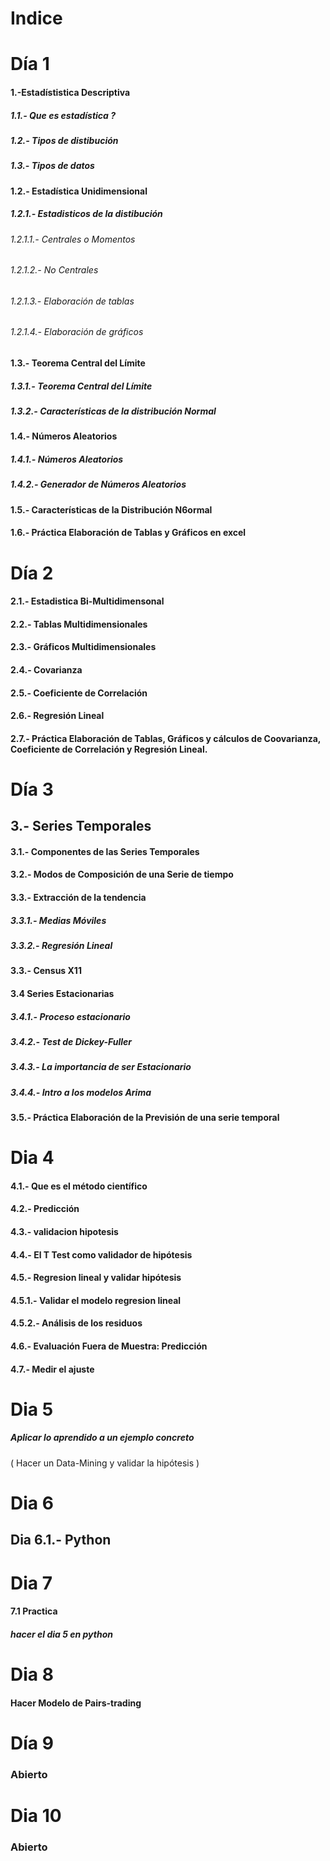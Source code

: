 # Indice

# Día 1

#### 1.-Estadístistica Descriptiva

##### 1.1.- Que es estadística ?
##### 1.2.- Tipos de distibución
##### 1.3.- Tipos de datos

#### 1.2.- Estadística Unidimensional

##### 1.2.1.- Estadisticos de la distibución
###### 1.2.1.1.- Centrales o Momentos
###### 1.2.1.2.- No Centrales
###### 1.2.1.3.- Elaboración de tablas
###### 1.2.1.4.- Elaboración de gráficos

#### 1.3.- Teorema Central del Límite

##### 1.3.1.- Teorema Central del Límite
##### 1.3.2.- Características de la distribución Normal

#### 1.4.- Números Aleatorios

##### 1.4.1.- Números Aleatorios
##### 1.4.2.- Generador de Números Aleatorios

#### 1.5.- Características de la Distribución N6ormal

#### 1.6.- Práctica Elaboración de Tablas y Gráficos en excel


# Día 2

#### 2.1.- Estadistica Bi-Multidimensonal
#### 2.2.- Tablas Multidimensionales
#### 2.3.- Gráficos Multidimensionales
#### 2.4.- Covarianza
#### 2.5.- Coeficiente de Correlación
#### 2.6.- Regresión Lineal

#### 2.7.- Práctica Elaboración de Tablas, Gráficos y cálculos de Coovarianza, Coeficiente de Correlación y Regresión Lineal.

# Día 3

## 3.- Series Temporales

#### 3.1.- Componentes de las Series Temporales
#### 3.2.- Modos de Composición de una Serie de tiempo
#### 3.3.- Extracción de la tendencia
##### 3.3.1.- Medias Móviles
##### 3.3.2.- Regresión Lineal
#### 3.3.- Census X11

#### 3.4 Series Estacionarias
##### 3.4.1.- Proceso estacionario
##### 3.4.2.- Test de Dickey-Fuller
##### 3.4.3.- La importancia de ser Estacionario
##### 3.4.4.- Intro a los modelos Arima

#### 3.5.- Práctica Elaboración de la Previsión de una serie temporal

# Dia 4

#### 4.1.- Que es el método científico
#### 4.2.- Predicción
#### 4.3.- validacion hipotesis
#### 4.4.- El T Test como validador de hipótesis
#### 4.5.- Regresion lineal y validar hipótesis
#### 4.5.1.- Validar el modelo regresion lineal
#### 4.5.2.- Análisis de los residuos
#### 4.6.- Evaluación Fuera de Muestra: Predicción
#### 4.7.- Medir el ajuste

# Dia 5

##### Aplicar lo aprendido a un ejemplo concreto
  ( Hacer un Data-Mining y validar la hipótesis )

# Dia 6

## Dia 6.1.- Python

# Dia 7

#### 7.1 Practica

##### hacer el dia 5 en python

# Dia 8

#### Hacer Modelo de Pairs-trading

# Día 9

### Abierto

# Dia 10

### Abierto

